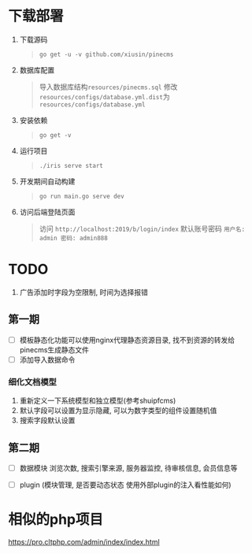 # 下载部署 #

1. 下载源码
    > `go get -u -v github.com/xiusin/pinecms`

2. 数据库配置
    > 导入数据库结构`resources/pinecms.sql`
    > 修改`resources/configs/database.yml.dist`为`resources/configs/database.yml`

4. 安装依赖
    > `go get -v`

5. 运行项目
    > `./iris serve start` 

6. 开发期间自动构建
    > `go run main.go serve dev`

7. 访问后端登陆页面
    > 访问 `http://localhost:2019/b/login/index`
    > 默认账号密码 `用户名: admin 密码: admin888`

# TODO #
1.  广告添加时字段为空限制, 时间为选择报错

## 第一期 ##

- [ ] 模板静态化功能可以使用nginx代理静态资源目录, 找不到资源的转发给pinecms生成静态文件
- [ ] 添加导入数据命令

### 细化文档模型 ### 

1. 重新定义一下系统模型和独立模型(参考shuipfcms)
2. 默认字段可以设置为显示隐藏, 可以为数字类型的组件设置随机值
4. 搜索字段默认设置

## 第二期 ## 

- [ ] 数据模块 浏览次数, 搜索引擎来源, 服务器监控, 待审核信息, 会员信息等
- [ ] plugin (模块管理, 是否要动态状态 使用外部plugin的注入看性能如何)


# 相似的php项目 #
https://pro.cltphp.com/admin/index/index.html
